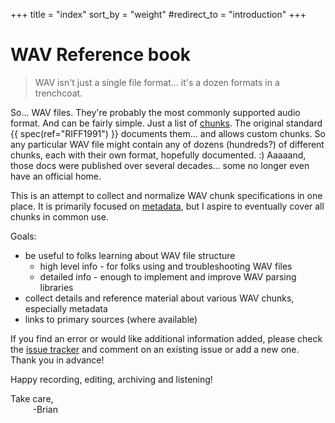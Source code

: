 +++
title = "index"
sort_by = "weight"
#redirect_to = "introduction"
+++

# WAV Reference book

> WAV isn't just a single file format... it's a dozen formats in a trenchcoat.

So... WAV files. They're probably the most commonly supported audio format. And can be fairly simple. Just a list of [chunks](@/chunk/_index.md). The original standard {{ spec(ref="RIFF1991") }} documents them... and allows custom chunks. So any particular WAV file might contain any of dozens (hundreds?) of different chunks, each with their own format, hopefully documented. :) Aaaaand, those docs were published over several decades... some no longer even have an official home. 

This is an attempt to collect and normalize WAV chunk specifications in one place. It is primarily focused on [metadata](@/metadata.md), but I aspire to eventually cover all chunks in common use.

Goals: 

* be useful to folks learning about WAV file structure
  * high level info - for folks using and troubleshooting WAV files
  * detailed info - enough to implement and improve WAV parsing libraries
* collect details and reference material about various WAV chunks, especially metadata
* links to primary sources (where available)

If you find an error or would like additional information added, please check the [issue tracker](https://github.com/briandorsey/wavref/issues) and comment on an existing issue or add a new one. Thank you in advance! 

Happy recording, editing, archiving and listening! 

Take care, <br/> 
&nbsp;&nbsp;&nbsp;&nbsp;&nbsp;&nbsp;&nbsp;&nbsp;&nbsp;-Brian
